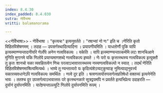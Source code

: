 ```yaml
---
index: 8.4.30
index_padded: 8.4.030
sutra: णेर्विभाषा
vritti: balamanorama

---
```

<<णेर्विभाषा>> - णेर्विभाषा । "कृत्यचः" इत्यनुवर्तते । "रषाभ्यां नो णः" इति च ।णे॑रिति कृतो विहितविशेषणमम् । तदाह —  उपसर्गस्थादित्यादिना । प्रयापणीयमिति । याधतोर्णौ पुकि यापि इत्यस्माण्ण्यन्तादनीयरि णेर्लोपे अनेन णत्वविकल्पः । यकेति । यापि इत्स्माण्ण्यन्तात्कर्ममि लटः शानचिआने मु॑गिति मुगागमे यकि णिलोपे प्रयाप्यमाणशब्दे णत्वविकल्प इष्यते । णेः परो यः कृत्तत्स्थस्य णत्वविकल्प इत्युक्तौ तु कृतः शानचो यका व्यवहितत्वेन णिचः परत्वाऽभावात्तत्स्थस्य नस्यणत्वविकल्पो न स्यात् । तदर्थं णेरिति विहितविशेषणमाश्रित्यमित्यर्थः । भाष्ये तु ण्यन्तात्परो यः कृदित्यंशेऽप्यट्कुप्वाङ् नुमित्याद्यनुवर्त्त्य यकारव्यवधानेऽपि णत्वविकल्पः समर्थितः । णत्वे दुर इति । षत्वणत्वयोरुपसर्गत्वप्रतिषेधो वक्तव्यः॑ इत्यनेनेति भावः । ततश्च दुर उपसर्गत्वाऽभावात्ततः परे कृत्स्थनकारे सूत्रद्वयमपि न प्रवर्तते इत्यभिप्रेत्य उदाहरति —  दुर्यानं दुर्यापनमिति । यातेण्र्यन्ताल्ल्युटि णिलोपे दुर्यापनमिति रूपम् । 